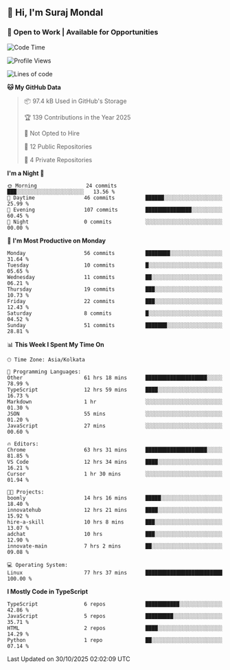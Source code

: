 ## 👋 Hi, I'm Suraj Mondal
### 🚀 Open to Work | Available for Opportunities

<!--START_SECTION:waka-->
![Code Time](http://img.shields.io/badge/Code%20Time-195%20hrs%2022%20mins-blue)

![Profile Views](http://img.shields.io/badge/Profile%20Views-0-blue)

![Lines of code](https://img.shields.io/badge/From%20Hello%20World%20I%27ve%20Written-164.6%20thousand%20lines%20of%20code-blue)

**🐱 My GitHub Data** 

> 📦 97.4 kB Used in GitHub's Storage 
 > 
> 🏆 139 Contributions in the Year 2025
 > 
> 🚫 Not Opted to Hire
 > 
> 📜 12 Public Repositories 
 > 
> 🔑 4 Private Repositories 
 > 
**I'm a Night 🦉** 

```text
🌞 Morning                24 commits          ███░░░░░░░░░░░░░░░░░░░░░░   13.56 % 
🌆 Daytime                46 commits          ██████░░░░░░░░░░░░░░░░░░░   25.99 % 
🌃 Evening                107 commits         ███████████████░░░░░░░░░░   60.45 % 
🌙 Night                  0 commits           ░░░░░░░░░░░░░░░░░░░░░░░░░   00.00 % 
```
📅 **I'm Most Productive on Monday** 

```text
Monday                   56 commits          ████████░░░░░░░░░░░░░░░░░   31.64 % 
Tuesday                  10 commits          █░░░░░░░░░░░░░░░░░░░░░░░░   05.65 % 
Wednesday                11 commits          ██░░░░░░░░░░░░░░░░░░░░░░░   06.21 % 
Thursday                 19 commits          ███░░░░░░░░░░░░░░░░░░░░░░   10.73 % 
Friday                   22 commits          ███░░░░░░░░░░░░░░░░░░░░░░   12.43 % 
Saturday                 8 commits           █░░░░░░░░░░░░░░░░░░░░░░░░   04.52 % 
Sunday                   51 commits          ███████░░░░░░░░░░░░░░░░░░   28.81 % 
```


📊 **This Week I Spent My Time On** 

```text
🕑︎ Time Zone: Asia/Kolkata

💬 Programming Languages: 
Other                    61 hrs 18 mins      ████████████████████░░░░░   78.99 % 
TypeScript               12 hrs 59 mins      ████░░░░░░░░░░░░░░░░░░░░░   16.73 % 
Markdown                 1 hr                ░░░░░░░░░░░░░░░░░░░░░░░░░   01.30 % 
JSON                     55 mins             ░░░░░░░░░░░░░░░░░░░░░░░░░   01.20 % 
JavaScript               27 mins             ░░░░░░░░░░░░░░░░░░░░░░░░░   00.60 % 

🔥 Editors: 
Chrome                   63 hrs 31 mins      ████████████████████░░░░░   81.85 % 
VS Code                  12 hrs 34 mins      ████░░░░░░░░░░░░░░░░░░░░░   16.21 % 
Cursor                   1 hr 30 mins        ░░░░░░░░░░░░░░░░░░░░░░░░░   01.94 % 

🐱‍💻 Projects: 
boomly                   14 hrs 16 mins      █████░░░░░░░░░░░░░░░░░░░░   18.40 % 
innovatehub              12 hrs 21 mins      ████░░░░░░░░░░░░░░░░░░░░░   15.92 % 
hire-a-skill             10 hrs 8 mins       ███░░░░░░░░░░░░░░░░░░░░░░   13.07 % 
adchat                   10 hrs              ███░░░░░░░░░░░░░░░░░░░░░░   12.90 % 
innovate-main            7 hrs 2 mins        ██░░░░░░░░░░░░░░░░░░░░░░░   09.08 % 

💻 Operating System: 
Linux                    77 hrs 37 mins      █████████████████████████   100.00 % 
```

**I Mostly Code in TypeScript** 

```text
TypeScript               6 repos             ███████████░░░░░░░░░░░░░░   42.86 % 
JavaScript               5 repos             █████████░░░░░░░░░░░░░░░░   35.71 % 
HTML                     2 repos             ████░░░░░░░░░░░░░░░░░░░░░   14.29 % 
Python                   1 repo              ██░░░░░░░░░░░░░░░░░░░░░░░   07.14 % 
```




 Last Updated on 30/10/2025 02:02:09 UTC
<!--END_SECTION:waka-->
